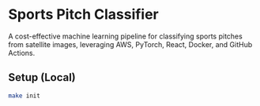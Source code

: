 # Sports Pitch Classifier

A cost-effective machine learning pipeline for classifying sports pitches from satellite images, leveraging AWS, PyTorch, React, Docker, and GitHub Actions.

## Setup (Local)

```bash
make init
